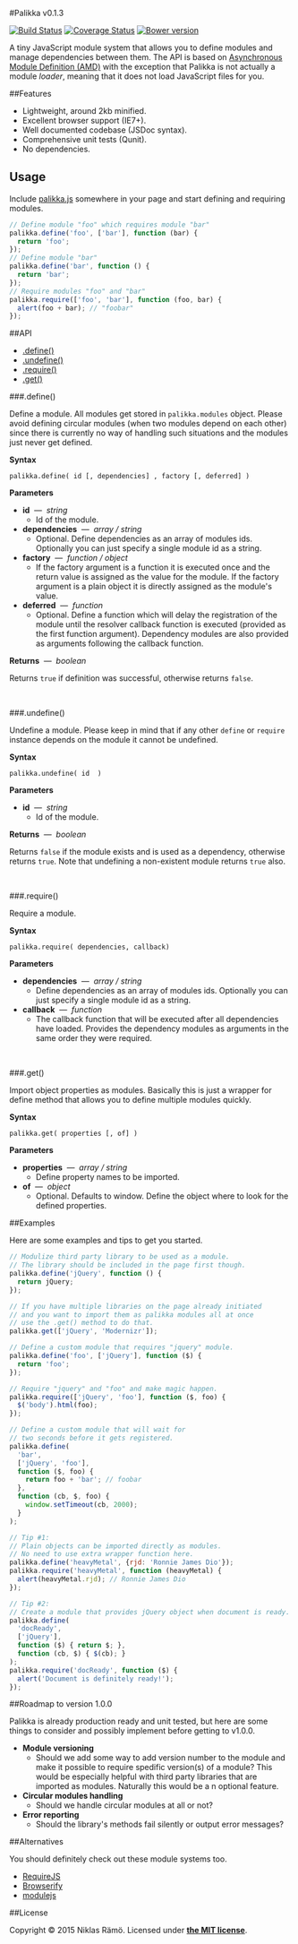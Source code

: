 #Palikka v0.1.3

[![Build Status](https://travis-ci.org/niklasramo/palikka.svg?branch=v0.1.3)](https://travis-ci.org/niklasramo/palikka)
[![Coverage Status](https://coveralls.io/repos/niklasramo/palikka/badge.svg?branch=v0.1.3)](https://coveralls.io/r/niklasramo/palikka?branch=master)
[![Bower version](https://badge.fury.io/bo/palikka.svg)](http://badge.fury.io/bo/palikka)

A tiny JavaScript module system that allows you to define modules and manage dependencies between them. The API is based on [Asynchronous Module Definition (AMD)](https://github.com/amdjs/amdjs-api/blob/master/AMD.md) with the exception that Palikka is not actually a module *loader*, meaning that it does not load JavaScript files for you.

##Features

* Lightweight, around 2kb minified.
* Excellent browser support (IE7+).
* Well documented codebase (JSDoc syntax).
* Comprehensive unit tests (Qunit).
* No dependencies.

## Usage

Include [palikka.js](palikka.js) somewhere in your page and start defining and requiring modules.

```javascript
// Define module "foo" which requires module "bar"
palikka.define('foo', ['bar'], function (bar) {
  return 'foo';
});
// Define module "bar"
palikka.define('bar', function () {
  return 'bar';
});
// Require modules "foo" and "bar"
palikka.require(['foo', 'bar'], function (foo, bar) {
  alert(foo + bar); // "foobar"
});
```

##API

* [.define()](#define)
* [.undefine()](#undefine)
* [.require()](#require)
* [.get()](#get)

###.define()

Define a module. All modules get stored in `palikka.modules` object. Please avoid defining circular modules (when two modules depend on each other) since there is currently no way of handling such situations and the modules just never get defined.

**Syntax**

`palikka.define( id [, dependencies] , factory [, deferred] )`

**Parameters**

* **id** &nbsp;&mdash;&nbsp; *string*
  * Id of the module.
* **dependencies** &nbsp;&mdash;&nbsp; *array / string*
  * Optional. Define dependencies as an array of modules ids. Optionally you can just specify a single module id as a string.
* **factory** &nbsp;&mdash;&nbsp; *function / object*
  * If the factory argument is a function it is executed once and the return value is assigned as the value for the module. If the factory argument is a plain object it is directly assigned as the module's value.
* **deferred** &nbsp;&mdash;&nbsp; *function*
  * Optional. Define a function which will delay the registration of the module until the resolver callback function is executed (provided as the first function argument). Dependency modules are also provided as arguments following the callback function.

**Returns** &nbsp;&mdash;&nbsp; *boolean*

Returns `true` if definition was successful, otherwise returns `false`.

&nbsp;

###.undefine()

Undefine a module. Please keep in mind that if any other `define` or `require` instance depends on the module it cannot be undefined.

**Syntax**

`palikka.undefine( id  )`

**Parameters**

* **id** &nbsp;&mdash;&nbsp; *string*
  * Id of the module.

**Returns** &nbsp;&mdash;&nbsp; *boolean*

Returns `false` if the module exists and is used as a dependency, otherwise returns `true`. Note that undefining a non-existent module returns `true` also.

&nbsp;

###.require()

Require a module.

**Syntax**

`palikka.require( dependencies, callback)`

**Parameters**

* **dependencies** &nbsp;&mdash;&nbsp; *array / string*
  * Define dependencies as an array of modules ids. Optionally you can just specify a single module id as a string.
* **callback** &nbsp;&mdash;&nbsp; *function*
  * The callback function that will be executed after all dependencies have loaded. Provides the dependency modules as arguments in the same order they were required.

&nbsp;

###.get()

Import object properties as modules. Basically this is just a wrapper for define method that allows you to define multiple modules quickly.

**Syntax**

`palikka.get( properties [, of] )`

**Parameters**

* **properties** &nbsp;&mdash;&nbsp; *array / string*
  * Define property names to be imported.
* **of** &nbsp;&mdash;&nbsp; *object*
  * Optional. Defaults to window. Define the object where to look for the defined properties.

##Examples

Here are some examples and tips to get you started.

```javascript
// Modulize third party library to be used as a module.
// The library should be included in the page first though.
palikka.define('jQuery', function () {
  return jQuery;
});

// If you have multiple libraries on the page already initiated
// and you want to import them as palikka modules all at once
// use the .get() method to do that.
palikka.get(['jQuery', 'Modernizr']);

// Define a custom module that requires "jquery" module.
palikka.define('foo', ['jQuery'], function ($) {
  return 'foo';
});

// Require "jquery" and "foo" and make magic happen.
palikka.require(['jQuery', 'foo'], function ($, foo) {
  $('body').html(foo);
});

// Define a custom module that will wait for
// two seconds before it gets registered.
palikka.define(
  'bar',
  ['jQuery', 'foo'],
  function ($, foo) {
    return foo + 'bar'; // foobar
  },
  function (cb, $, foo) {
    window.setTimeout(cb, 2000);
  }
);

// Tip #1:
// Plain objects can be imported directly as modules.
// No need to use extra wrapper function here.
palikka.define('heavyMetal', {rjd: 'Ronnie James Dio'});
palikka.require('heavyMetal', function (heavyMetal) {
  alert(heavyMetal.rjd); // Ronnie James Dio
});

// Tip #2:
// Create a module that provides jQuery object when document is ready.
palikka.define(
  'docReady',
  ['jQuery'],
  function ($) { return $; },
  function (cb, $) { $(cb); }
);
palikka.require('docReady', function ($) {
  alert('Document is definitely ready!');
});

```

##Roadmap to version 1.0.0

Palikka is already production ready and unit tested, but here are some things to consider and possibly implement before getting to v1.0.0.

* **Module versioning**
  * Should we add some way to add version number to the module and make it possible to require spedific version(s) of a module? This would be especially helpful with third party libraries that are imported as modules. Naturally this would be a n optional feature.
* **Circular modules handling**
  * Should we handle circular modules at all or not?
* **Error reporting**
  * Should the library's methods fail silently or output error messages?

##Alternatives

You should definitely check out these module systems too.

* [RequireJS](http://requirejs.org/)
* [Browserify](http://browserify.org/)
* [modulejs](http://larsjung.de/modulejs/)

##License

Copyright &copy; 2015 Niklas Rämö. Licensed under **[the MIT license](LICENSE.md)**.
